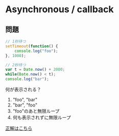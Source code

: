 Asynchronous / callback
===

## 問題

```javascript
// 1秒待つ
setTimeout(function() {
	console.log("foo");
}, 1000);

// 2秒待つ
var t = Date.now() + 2000;
while(Date.now() < t);
console.log("bar");
```

何が表示される？

1. "foo", "bar"
2. "bar", "foo"
3. "foo"のあと無限ループ
4. 何も表示されずに無限ループ

[正解はこちら](a.md)
